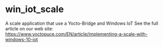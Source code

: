 # win_iot_scale

A scale application that use a Yocto-Bridge and Windows IoT
See the full article on our web site: https://www.yoctopuce.com/EN/article/implementing-a-scale-with-windows-10-iot
